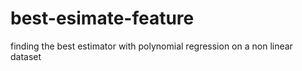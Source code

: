 # best-esimate-feature
finding the best estimator with polynomial regression on a non linear dataset
